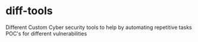 # diff-tools
Different Custom Cyber security tools to help by automating repetitive tasks
POC's for different vulnerabilities
